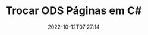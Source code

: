 ---
############################# Static ############################
layout: "auto-gen-merger"
date: 2022-10-12T07:27:14
draft: false
otherformats: odt one otp ott pdf pps ppsx ppt pptx rtf tex vdx vsdm vsdx vssm vssx

############################# Head ############################
head_title: "Troque e troque ODS páginas em C#"
head_description: "Troque e troque posições de duas páginas em um arquivo ODS em C# usando a API de fusão de documentos."

############################# Header ############################
title: "Trocar ODS Páginas em C#"
description: "Troque ODS Páginas com algumas linhas de código .NET."
bg_image: "https://cms.admin.containerize.com/templates/aspose/App_Themes/V3/images/bg/header1.png"
bg_overlay: false
button:
    enable: true
    icon: "fas fa-arrow-down"
    label: "Baixar Teste Gratuito"
    link: "https://downloads.groupdocs.com/merger/net"

############################# SubMenu ############################
submenu:
    enable: true

    left:
        img_alt: "GroupDocs.Merger for .NET"
        image: "https://cms.admin.containerize.com/templates/groupdocs/images/product-logos/90x90-noborder/groupdocs-merger-net.png"
        product: "GroupDocs.Merger"
        platform: ".NET"

    middle:
        button:

            # button loop
            - link: "https://apireference.groupdocs.com/merger/net"
              text: "Referência da API"

            # button loop
            - link: "https://github.com/groupdocs-merger"
              text: "Exemplos de código"

            # button loop
            - link: "https://products.groupdocs.app/merger/family"
              text: "Demonstrações ao vivo"

            # button loop
            - link: "https://purchase.groupdocs.com/pricing/merger/net"
              text: "Preços"

    right:
        link_download: "https://downloads.groupdocs.com/merger"
        link_learn: "https://docs.groupdocs.com/merger/net"
        link_buy: "https://purchase.groupdocs.com"

############################# About ############################
about:
    enable: true
    title: "Sobre a API GroupDocs.Merger for .NET"
    content: |
        [GroupDocs.Merger for .NET](/pt/merger/net/) oferece uma solução simples para mesclar e dividir com segurança entre uma ampla variedade de formatos de documentos, incluindo PDF, Microsoft Office (Word, Excel, PowerPoint , OneNote), OpenDocument, HTML, imagens e muitos outros em aplicativos .NET. Ao adicionar apenas algumas linhas do código, execute várias operações do documento, como mover, remover, girar, trocar, extrair ou alterar a orientação das páginas dentro dos documentos. A API de mesclagem de documentos também suporta a visualização de páginas de documentos como uma imagem para analisar a estrutura, a formatação e o conteúdo do documento na página.
        
        A API GroupDocs.Merger é a escolha certa para soluções corporativas que precisam de recursos de troca de página de arquivo. Essas APIs são bem suportadas em todos os principais sistemas operacionais e plataformas, incluindo .NET Framework, .NET Standard, .NET Core, Mono.

############################# Steps ############################
steps:
    enable: true
    title_left: "Trocar páginas de arquivo ODS em .NET"
    content_left: |
        [GroupDocs.Merger for .NET](/pt/merger/net/) facilita para os desenvolvedores do C# trocar páginas em um arquivo ODS implementando algumas etapas fáceis .
        
        * Inicialize **SwapOptions** para especificar os números de página a serem trocados.
        * Crie uma nova instância de **Merger** e passe o caminho do documento de origem como um parâmetro de construtor.
        * Chame **SwapPages** e passe o objeto **SwapOptions**.
        * Chame **Save** e especifique o caminho do arquivo para salvar o documento resultante.

    title_right: "Requisitos de sistema"
    content_right: |
        As APIs do GroupDocs.Merger for .NET são compatíveis com todas as principais plataformas e sistemas operacionais. Antes de executar o código abaixo, certifique-se de ter os seguintes pré-requisitos instalados em seu sistema.

        * Sistemas operacionais: Microsoft Windows, Linux, MacOS
        * Ambientes de desenvolvimento: Visual Studio, Xamarin, MonoDevelop
        * Estruturas: .NET Framework, .NET Standard, .NET Core, Mono
        * Faça o download da versão mais recente do GroupDocs.Merger for .NET de [NuGet](https://www.nuget.org/packages/groupdocs.merger)
         
    code: |
     {{% merger/additional-styles %}}
     {{< merger/code-merger title="Como trocar as páginas do arquivo ODS usando o código de exemplo C#">}}

        ```csharp    
        // Troque as páginas do arquivo ODS usando a API GroupDocs.Merger
        int pageNumber1 = 6;
        int pageNumber2 = 1;

        // Inicialize a classe SwapOptions para especificar os números de página a serem trocados
        SwapOptions swapOptions = new SwapOptions(pageNumber2, pageNumber1);

        // Instanciar Fusão com documento de entrada ODS
        using (Merger merger = new Merger("input.ods"))
          {
            // Chame o método SwapPages e passe o objeto SwapOptions para ele
            merger.SwapPages(swapOptions);
    
            // Chame o método Save e passe o caminho do arquivo desejado para salvar o documento de saída
            merger.Save("output.ods");
          }
        ```
     {{< /merger/code-merger >}}

############################# Demos ############################
demos:
    enable: true
    title: "Demonstrações ao vivo - Trocar páginas de arquivo ODS on-line"
    content: |
       Troque as páginas do arquivo ODS agora mesmo visitando o site [GroupDocs.Merger Live Demos](https://products.groupdocs.app/splitter/swap-pages/ods).
       A demonstração ao vivo tem os seguintes benefícios.
        
############################# About Formats ############################
about_formats:
    enable: true

############################# More Formats ############################
more_formats:
    enable: true
    title: "Trocar páginas de outros formatos de arquivo"
    content: |
        .NET documenta API de fusão e divisão para formatos de arquivo e imagens. Troque alguns dos formatos de arquivo populares conforme indicado abaixo.

############################# Back to top ###############################
back_to_top:
    enable: true
---